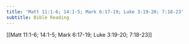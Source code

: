 ```yaml
---
title: 'Matt 11:1-6; 14:1-5; Mark 6:17-19; Luke 3:19-20; 7:18-23'
subtitle: Bible Reading
---
```


[[Matt 11:1-6; 14:1-5; Mark 6:17-19; Luke 3:19-20; 7:18-23]]